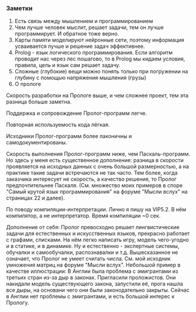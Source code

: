 ### Заметки


1. Есть связь между мышлением и программированием
1. Чем лучше человек мыслит, решает задачи, тем он лучше программирует. И обратное тоже верно.
1. Карты памяти моделируют нейронные сети, поэтому информация усваивается лучше и решение задач эффективнее.
1. Prolog - язык логического программирования. Если алгоритм проводит нас через лес пошагово, то в Prolog мы кидаем условия, правила, цель и язык сам решает задачу.
1. Сложные (глубокие) вещи можно понять только при погружении на глубину с помощью напряжения мышления (грузы)
2. О прологе


Скорость разработки на Прологе выше, и чем сложнее проект, тем эта разница больше заметна.

Поддержка и сопровождение Пролог-программ легче.

Повторная используемость кода лёгкая.

Исходники Пролог-программ более лаконичны и самодокументированы.

Скорость выполнения Пролог-программ ниже, чем Паскаль-программ. Но здесь у меня есть существенное дополнение: разница в скорости проявляется на исходных данных с очень большой размерностью, а на практике такие задачи встречаются не так часто. Тем более, когда заказчика интересует не скорость, а качество решения, то Пролог предпочтительнее Паскаля. (См. множество моих примеров в споре "Самый крутой язык программирования" на форуме "Мысли вслух" на страницах 22 и далее).

По поводу компиляции-интерпретации. Лично я пишу на VIP5.2. В нём компилятор, а не интерпретатор. Время компиляции ~0 сек.

Дополнение от себя: Пролог превосходно решает лингвистические задачи для естественных и искусственных языков, прекрасно работает с графами, списками. На нём легко написать игру, модель чего-угодно и в статике, и в динамике. Ну и естественно - экспертные системы, обучалки и самообучалки, распознавалки и т.д. Вышесказанное не означает, что Пролог не умеет считать числа. См. мой исходник умножения матриц на форуме "Мысли вслух". Небольшой пример в качестве иллюстрации: В Англии была проблема с эмигрантами из третьих стран из-за дыр в законах. Пригласили проложистов. Они накидали модель существующего закона, запустили её, прога нашла все дыры, на основани чего они были законодательно закрыты. Сейчас в Англии нет проблемы с эмигрантами, и есть большой интерес к Прологу.
